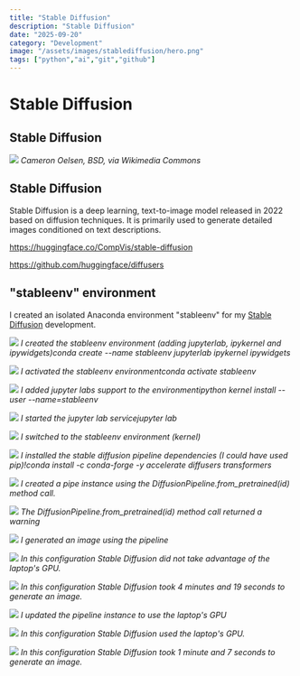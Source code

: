 ```yaml
---
title: "Stable Diffusion"
description: "Stable Diffusion"
date: "2025-09-20"
category: "Development"
image: "/assets/images/stablediffusion/hero.png"
tags: ["python","ai","git","github"]
---
```


# Stable Diffusion

## Stable Diffusion

![](/assets/images/stablediffusion/jupyter.svg)
*Cameron Oelsen, BSD, via Wikimedia Commons*


## Stable Diffusion

Stable Diffusion is a deep learning, text-to-image model released in 2022 based on diffusion techniques. It is primarily used to generate detailed images conditioned on text descriptions.

https://huggingface.co/CompVis/stable-diffusion

https://github.com/huggingface/diffusers


## "stableenv" environment

I created an isolated Anaconda environment "stableenv" for my [Stable Diffusion](https://en.wikipedia.org/wiki/Stable_Diffusion) development.

![](/assets/images/stablediffusion/screenshot-2023-08-01-at-6.19.43-pm-1176x166.png)
*I created the stableenv environment (adding jupyterlab, ipykernel and ipywidgets)conda create --name stableenv jupyterlab ipykernel ipywidgets*

![](/assets/images/stablediffusion/screenshot-2023-08-01-at-6.22.20-pm-1172x96.png)
*I activated the stableenv environmentconda activate stableenv*

![](/assets/images/stablediffusion/screenshot-2023-08-01-at-6.22.29-pm-1164x360.png)
*I added jupyter labs support to the environmentipython kernel install --user --name=stableenv*

![](/assets/images/stablediffusion/screenshot-2023-08-01-at-6.23.05-pm-1172x738.png)
*I started the jupyter lab servicejupyter lab*

![](/assets/images/stablediffusion/screenshot-2023-08-01-at-6.25.53-pm-1320x780.png)
*I switched to the stableenv environment (kernel)*

![](/assets/images/stablediffusion/screenshot-2023-08-01-at-6.26.15-pm-991x307.png)
*I installed the stable diffusion pipeline dependencies (I could have used pip)!conda install -c conda-forge -y accelerate diffusers transformers*

![](/assets/images/stablediffusion/screenshot-2023-08-01-at-6.27.42-pm-1321x562.png)
*I created a pipe instance using the DiffusionPipeline.from_pretrained(id) method call.*

![](/assets/images/stablediffusion/screenshot-2023-08-01-at-6.30.16-pm-1317x829.png)
*The DiffusionPipeline.from_pretrained(id) method call returned a warning*

![](/assets/images/stablediffusion/screenshot-2023-08-01-at-6.31.07-pm-912x708.png)
*I generated an image using the pipeline*

![](/assets/images/stablediffusion/screenshot-2023-08-01-at-6.35.07-pm-890x669.png)
*In this configuration Stable Diffusion did not take advantage of the laptop's GPU.*

![](/assets/images/stablediffusion/screenshot-2023-08-01-at-6.35.39-pm-888x669.png)
*In this configuration Stable Diffusion took 4 minutes and 19 seconds to generate an image.*

![](/assets/images/stablediffusion/screenshot-2023-08-01-at-6.36.12-pm-872x665.png)
*I updated the pipeline instance to use the laptop's GPU*

![](/assets/images/stablediffusion/screenshot-2023-08-01-at-6.37.27-pm-889x666.png)
*In this configuration Stable Diffusion used the laptop's GPU.*

![](/assets/images/stablediffusion/screenshot-2023-08-01-at-6.37.50-pm-852x662.png)
*In this configuration Stable Diffusion took 1 minute and 7 seconds to generate an image.*
